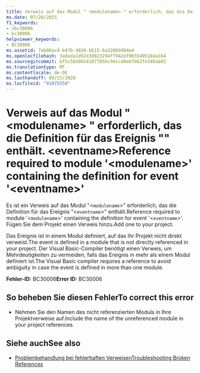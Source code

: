 ```yaml
---
title: Verweis auf das Modul " <modulename> " erforderlich, das die Definition für das Ereignis "" enthält. <eventname>
ms.date: 07/20/2015
f1_keywords:
- vbc30006
- bc30006
helpviewer_keywords:
- BC30006
ms.assetid: 7ab80acd-b47b-4920-bb15-6a3206b984e4
ms.openlocfilehash: 3a9ada1d92e3d023294ff942ef9655495184a164
ms.sourcegitcommit: bf5c5850654187705bc94cc40ebfb62fe346ab02
ms.translationtype: MT
ms.contentlocale: de-DE
ms.lasthandoff: 09/23/2020
ms.locfileid: "91075550"
---
```

# <a name="reference-required-to-module-modulename-containing-the-definition-for-event-eventname"></a><span data-ttu-id="d3c8c-102">Verweis auf das Modul " \<modulename> " erforderlich, das die Definition für das Ereignis "" enthält. \<eventname></span><span class="sxs-lookup"><span data-stu-id="d3c8c-102">Reference required to module '\<modulename>' containing the definition for event '\<eventname>'</span></span>

<span data-ttu-id="d3c8c-103">Es ist ein Verweis auf das Modul "<`modulename`>" erforderlich, das die Definition für das Ereignis "<`eventname`>" enthält.</span><span class="sxs-lookup"><span data-stu-id="d3c8c-103">Reference required to module '<`modulename`>' containing the definition for event '<`eventname`>'.</span></span> <span data-ttu-id="d3c8c-104">Fügen Sie dem Projekt einen Verweis hinzu.</span><span class="sxs-lookup"><span data-stu-id="d3c8c-104">Add one to your project.</span></span>  
  
 <span data-ttu-id="d3c8c-105">Das Ereignis ist in einem Modul definiert, auf das Ihr Projekt nicht direkt verweist.</span><span class="sxs-lookup"><span data-stu-id="d3c8c-105">The event is defined in a module that is not directly referenced in your project.</span></span> <span data-ttu-id="d3c8c-106">Der Visual Basic-Compiler benötigt einen Verweis, um Mehrdeutigkeiten zu vermeiden, falls das Ereignis in mehr als einem Modul definiert ist.</span><span class="sxs-lookup"><span data-stu-id="d3c8c-106">The Visual Basic compiler requires a reference to avoid ambiguity in case the event is defined in more than one module.</span></span>  
  
 <span data-ttu-id="d3c8c-107">**Fehler-ID:** BC30006</span><span class="sxs-lookup"><span data-stu-id="d3c8c-107">**Error ID:** BC30006</span></span>  
  
## <a name="to-correct-this-error"></a><span data-ttu-id="d3c8c-108">So beheben Sie diesen Fehler</span><span class="sxs-lookup"><span data-stu-id="d3c8c-108">To correct this error</span></span>  
  
- <span data-ttu-id="d3c8c-109">Nehmen Sie den Namen des nicht referenzierten Moduls in Ihre Projektverweise auf.</span><span class="sxs-lookup"><span data-stu-id="d3c8c-109">Include the name of the unreferenced module in your project references.</span></span>  
  
## <a name="see-also"></a><span data-ttu-id="d3c8c-110">Siehe auch</span><span class="sxs-lookup"><span data-stu-id="d3c8c-110">See also</span></span>

- [<span data-ttu-id="d3c8c-111">Problembehandlung bei fehlerhaften Verweisen</span><span class="sxs-lookup"><span data-stu-id="d3c8c-111">Troubleshooting Broken References</span></span>](/visualstudio/ide/troubleshooting-broken-references)

